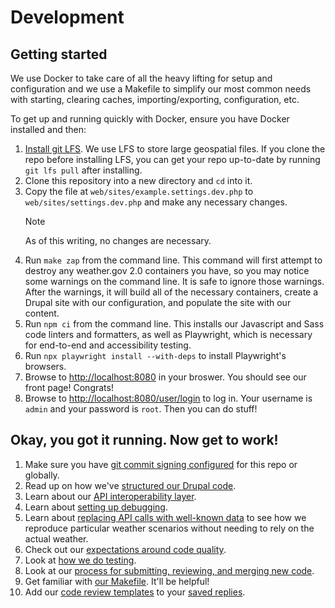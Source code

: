 # Development

## Getting started

We use Docker to take care of all the heavy lifting for setup and configuration
and we use a Makefile to simplify our most common needs with starting, clearing
caches, importing/exporting, configuration, etc.

To get up and running quickly with Docker, ensure you have Docker installed and
then:

1. [Install git LFS](spatial-data.md). We use LFS to store large geospatial
   files. If you clone the repo before installing LFS, you can get your repo
   up-to-date by running `git lfs pull` after installing.
2. Clone this repository into a new directory and `cd` into it.
3. Copy the file at `web/sites/example.settings.dev.php` to
   `web/sites/settings.dev.php` and make any necessary changes.
   > [!NOTE]
   > As of this writing, no changes are necessary.
4. Run `make zap` from the command line.
   This command will first attempt to destroy any weather.gov 2.0 containers you
   have, so you may notice some warnings on the command line. It is safe to
   ignore those warnings. After the warnings, it will build all of the necessary
   containers, create a Drupal site with our configuration, and populate the
   site with our content.
5. Run `npm ci` from the command line.
   This installs our Javascript and Sass code linters and formatters, as well as
   Playwright, which is necessary for end-to-end and accessibility testing.
6. Run `npx playwright install --with-deps` to install Playwright's browsers.
7. Browse to [http://localhost:8080](http://localhost:8080) in your broswer. You
   should see our front page! Congrats!
8. Browse to [http://localhost:8080/user/login](http://localhost:8080/user/login)
   to log in. Your username is `admin` and your password is `root`. Then you can
   do stuff!

## Okay, you got it running. Now get to work!

1. Make sure you have [git commit signing configured](git-signing.md) for this
   repo or globally.
2. Read up on how we've [structured our Drupal code](drupal.md).
3. Learn about our [API interoperability layer](api-interop-layer.md).
4. Learn about [setting up debugging](debugging.md).
5. Learn about [replacing API calls with well-known data](intercepting-the-api.md)
   to see how we reproduce particular weather scenarios without needing to rely
   on the actual weather.
6. Check out our [expectations around code quality](qasp.md).
7. Look at [how we do testing](testing.md).
8. Look at our [process for submitting, reviewing, and merging new code](review-standards.md).
9. Get familiar with [our Makefile](makefile.md). It'll be helpful!
10. Add our [code review templates](code_review_templates) to your [saved replies](saved-replies.md).
